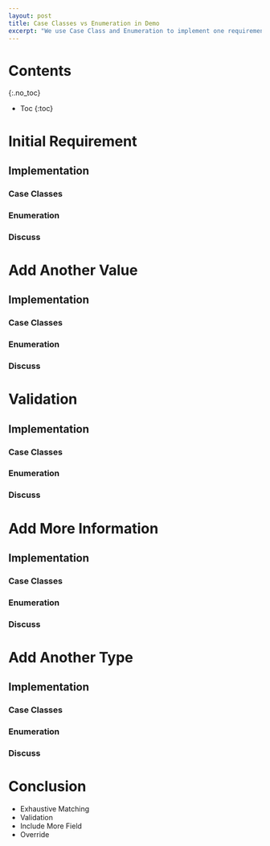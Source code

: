 ```yaml
---
layout: post
title: Case Classes vs Enumeration in Demo
excerpt: "We use Case Class and Enumeration to implement one requirement seperately, then let's see how they adapt for new requirements"
---
```

# Contents
{:.no_toc}

* Toc
{:toc}

# Initial Requirement

## Implementation
### Case Classes
### Enumeration
### Discuss

# Add Another Value

## Implementation
### Case Classes
### Enumeration
### Discuss

# Validation

## Implementation
### Case Classes
### Enumeration
### Discuss

# Add More Information

## Implementation
### Case Classes
### Enumeration
### Discuss

# Add Another Type

## Implementation
### Case Classes
### Enumeration
### Discuss

# Conclusion
* Exhaustive Matching
* Validation
* Include More Field
* Override
